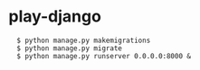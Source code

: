 
# play-django

```
  $ python manage.py makemigrations
  $ python manage.py migrate
  $ python manage.py runserver 0.0.0.0:8000 &
```
